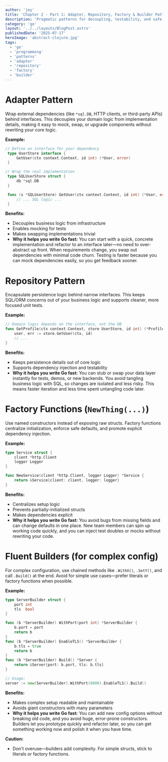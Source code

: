 ```yaml
---
author: 'jey'
title: 'Chapter 2 - Part 1: Adapter, Repository, Factory & Builder Patterns'
description: 'Pragmatic patterns for decoupling, testability, and safe construction in Go'
category: 'go'
layout: '../../layouts/BlogPost.astro'
publishedDate: '2025-07-17'
heroImage: 'abstract-clojure.jpg'
tags:
  - 'go'
  - 'programming'
  - 'patterns'
  - 'adapter'
  - 'repository'
  - 'factory'
  - 'builder'
---
```


# Adapter Pattern

Wrap external dependencies (like `*sql.DB`, HTTP clients, or third-party APIs) behind interfaces. This decouples your domain logic from implementation details, making it easy to mock, swap, or upgrade components without rewriting your core logic.

**Example:**
```go
// Define an interface for your dependency
 type UserStore interface {
     GetUser(ctx context.Context, id int) (*User, error)
 }

// Wrap the real implementation
 type SQLUserStore struct {
     db *sql.DB
 }

 func (s *SQLUserStore) GetUser(ctx context.Context, id int) (*User, error) {
     // ... SQL logic ...
 }
```

**Benefits:**
- Decouples business logic from infrastructure
- Enables mocking for tests
- Makes swapping implementations trivial
- **Why it helps you write Go fast:** You can start with a quick, concrete implementation and refactor to an interface later—no need to over-abstract up front. When requirements change, you swap out dependencies with minimal code churn. Testing is faster because you can mock dependencies easily, so you get feedback sooner.

# Repository Pattern

Encapsulate persistence logic behind narrow interfaces. This keeps SQL/ORM concerns out of your business logic and supports cleaner, more focused unit tests.

**Example:**
```go
// Domain logic depends on the interface, not the DB
func GetProfile(ctx context.Context, store UserStore, id int) (*Profile, error) {
    user, err := store.GetUser(ctx, id)
    // ...
}
```

**Benefits:**
- Keeps persistence details out of core logic
- Supports dependency injection and testability
- **Why it helps you write Go fast:** You can stub or swap your data layer instantly for tests, demos, or new backends. You avoid tangling business logic with SQL, so changes are isolated and less risky. This means faster iteration and less time spent untangling code later.

# Factory Functions (`NewThing(...)`)

Use named constructors instead of exposing raw structs. Factory functions centralize initialization, enforce safe defaults, and promote explicit dependency injection.

**Example:**
```go
type Service struct {
    client *http.Client
    logger Logger
}

func NewService(client *http.Client, logger Logger) *Service {
    return &Service{client: client, logger: logger}
}
```

**Benefits:**
- Centralizes setup logic
- Prevents partially-initialized structs
- Makes dependencies explicit
- **Why it helps you write Go fast:** You avoid bugs from missing fields and can change defaults in one place. New team members can spin up working code quickly, and you can inject test doubles or mocks without rewriting your code. 

# Fluent Builders (for complex config)

For complex configuration, use chained methods like `.WithX()`, `.SetY()`, and call `.Build()` at the end. Avoid for simple use cases—prefer literals or factory functions when possible.

**Example:**
```go
type ServerBuilder struct {
    port int
    tls  bool
}

func (b *ServerBuilder) WithPort(port int) *ServerBuilder {
    b.port = port
    return b
}
func (b *ServerBuilder) EnableTLS() *ServerBuilder {
    b.tls = true
    return b
}
func (b *ServerBuilder) Build() *Server {
    return &Server{port: b.port, tls: b.tls}
}

// Usage:
server := new(ServerBuilder).WithPort(8080).EnableTLS().Build()
```

**Benefits:**
- Makes complex setup readable and maintainable
- Avoids giant constructors with many parameters
- **Why it helps you write Go fast:** You can add new config options without breaking old code, and you avoid huge, error-prone constructors. Builders let you prototype quickly and refactor later, so you can get something working now and polish it when you have time.

**Caution:**
- Don't overuse—builders add complexity. For simple structs, stick to literals or factory functions.
